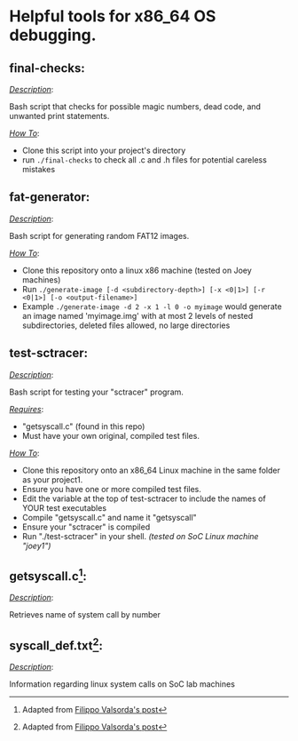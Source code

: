 # Helpful tools for x86_64 OS debugging.

## final-checks:
  <ins>_Description_</ins>: 

  Bash script that checks for possible magic numbers, dead code, and unwanted print
  statements.

 <ins>_How To_</ins>: 
 - Clone this script into your project's directory
 - run `./final-checks` to check all .c and .h files for potential careless mistakes
 
## fat-generator:
  <ins>_Description_</ins>:
  
  Bash script for generating random FAT12 images.
  
  <ins>_How To_</ins>:
  - Clone this repository onto a linux x86 machine (tested on Joey machines)
  - Run ```./generate-image [-d <subdirectory-depth>] [-x <0|1>] [-r <0|1>] [-o <output-filename>]```
  - Example ```./generate-image -d 2 -x 1 -l 0 -o myimage``` would generate an image named 'myimage.img' with at most 2 levels of nested subdirectories, deleted files allowed, no large directories
  

## test-sctracer:
  <ins>_Description_</ins>: 
  
  Bash script for testing your "sctracer" program. 

  <ins>_Requires_</ins>:
  
  - "getsyscall.c" (found in this repo)
  - Must have your own original, compiled test files.

  <ins>_How To_</ins>: 

  - Clone this repository onto an x86_64 Linux machine in the same folder as your project1.
  - Ensure you have one or more compiled test files.
  - Edit the variable at the top of test-sctracer to include the names of YOUR test executables
  - Compile "getsyscall.c" and name it "getsyscall"
  - Ensure your "sctracer" is compiled
  - Run "./test-sctracer" in your shell.
  _(tested on SoC Linux machine "joey1")_

## getsyscall.c[^1]: 

  <ins>_Description_</ins>: 
  
  Retrieves name of system call by number
  
## syscall_def.txt[^1]:

  <ins>_Description_</ins>: 
  
  Information regarding linux system calls on SoC lab machines
  
  
[^1]: Adapted from [Filippo Valsorda's post](https://filippo.io/linux-syscall-table/)
